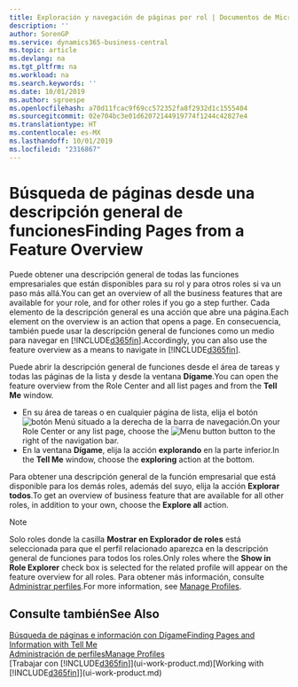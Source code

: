 ```yaml
---
title: Exploración y navegación de páginas por rol | Documentos de Microsoft
description: ''
author: SorenGP
ms.service: dynamics365-business-central
ms.topic: article
ms.devlang: na
ms.tgt_pltfrm: na
ms.workload: na
ms.search.keywords: ''
ms.date: 10/01/2019
ms.author: sgroespe
ms.openlocfilehash: a70d11fcac9f69cc572352fa8f2932d1c1555404
ms.sourcegitcommit: 02e704bc3e01d62072144919774f1244c42827e4
ms.translationtype: HT
ms.contentlocale: es-MX
ms.lasthandoff: 10/01/2019
ms.locfileid: "2316867"
---
```

# <a name="finding-pages-from-a-feature-overview"></a><span data-ttu-id="ade8a-102">Búsqueda de páginas desde una descripción general de funciones</span><span class="sxs-lookup"><span data-stu-id="ade8a-102">Finding Pages from a Feature Overview</span></span>
<span data-ttu-id="ade8a-103">Puede obtener una descripción general de todas las funciones empresariales que están disponibles para su rol y para otros roles si va un paso más allá.</span><span class="sxs-lookup"><span data-stu-id="ade8a-103">You can get an overview of all the business features that are available for your role, and for other roles if you go a step further.</span></span> <span data-ttu-id="ade8a-104">Cada elemento de la descripción general es una acción que abre una página.</span><span class="sxs-lookup"><span data-stu-id="ade8a-104">Each element on the overview is an action that opens a page.</span></span> <span data-ttu-id="ade8a-105">En consecuencia, también puede usar la descripción general de funciones como un medio para navegar en [!INCLUDE[d365fin](includes/d365fin_md.md)].</span><span class="sxs-lookup"><span data-stu-id="ade8a-105">Accordingly, you can also use the feature overview as a means to navigate in [!INCLUDE[d365fin](includes/d365fin_md.md)].</span></span>

<span data-ttu-id="ade8a-106">Puede abrir la descripción general de funciones desde el área de tareas y todas las páginas de la lista y desde la ventana **Dígame**.</span><span class="sxs-lookup"><span data-stu-id="ade8a-106">You can open the feature overview from the Role Center and all list pages and from the **Tell Me** window.</span></span>

- <span data-ttu-id="ade8a-107">En su área de tareas o en cualquier página de lista, elija el botón ![botón Menú](media/ui_menu_button.png "botón Menú") situado a la derecha de la barra de navegación.</span><span class="sxs-lookup"><span data-stu-id="ade8a-107">On your Role Center or any list page, choose the ![Menu button](media/ui_menu_button.png "Menu button") button to the right of the navigation bar.</span></span>
- <span data-ttu-id="ade8a-108">En la ventana **Dígame**, elija la acción **explorando** en la parte inferior.</span><span class="sxs-lookup"><span data-stu-id="ade8a-108">In the **Tell Me** window, choose the **exploring** action at the bottom.</span></span>

<span data-ttu-id="ade8a-109">Para obtener una descripción general de la función empresarial que está disponible para los demás roles, además del suyo, elija la acción **Explorar todos**.</span><span class="sxs-lookup"><span data-stu-id="ade8a-109">To get an overview of business feature that are available for all other roles, in addition to your own, choose the **Explore all** action.</span></span>

> [!NOTE]
> <span data-ttu-id="ade8a-110">Solo roles donde la casilla **Mostrar en Explorador de roles** está seleccionada para que el perfil relacionado aparezca en la descripción general de funciones para todos los roles.</span><span class="sxs-lookup"><span data-stu-id="ade8a-110">Only roles where the **Show in Role Explorer** check box is selected for the related profile will appear on the feature overview for all roles.</span></span> <span data-ttu-id="ade8a-111">Para obtener más información, consulte [Administrar perfiles](admin-users-profiles-roles.md).</span><span class="sxs-lookup"><span data-stu-id="ade8a-111">For more information, see [Manage Profiles](admin-users-profiles-roles.md).</span></span>

## <a name="see-also"></a><span data-ttu-id="ade8a-112">Consulte también</span><span class="sxs-lookup"><span data-stu-id="ade8a-112">See Also</span></span>
[<span data-ttu-id="ade8a-113">Búsqueda de páginas e información con Dígame</span><span class="sxs-lookup"><span data-stu-id="ade8a-113">Finding Pages and Information with Tell Me</span></span>](ui-search.md)  
[<span data-ttu-id="ade8a-114">Administración de perfiles</span><span class="sxs-lookup"><span data-stu-id="ade8a-114">Manage Profiles</span></span>](admin-users-profiles-roles.md)  
<span data-ttu-id="ade8a-115">[Trabajar con [!INCLUDE[d365fin](includes/d365fin_md.md)]](ui-work-product.md)</span><span class="sxs-lookup"><span data-stu-id="ade8a-115">[Working with [!INCLUDE[d365fin](includes/d365fin_md.md)]](ui-work-product.md)</span></span>
